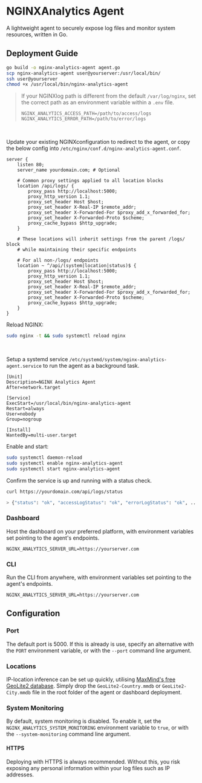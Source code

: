 # NGINXAnalytics Agent

A lightweight agent to securely expose log files and monitor system resources, written in Go.

## Deployment Guide

```bash
go build -o nginx-analytics-agent agent.go
scp nginx-analytics-agent user@yourserver:/usr/local/bin/
ssh user@yourserver
chmod +x /usr/local/bin/nginx-analytics-agent
```

> If your NGINXlog path is different from the default `/var/log/nginx`, set the correct path as an environment variable within a `.env` file.
>
> ```env
> NGINX_ANALYTICS_ACCESS_PATH=/path/to/access/logs
> NGINX_ANALYTICS_ERROR_PATH=/path/to/error/logs
> ```
<br>

Update your existing NGINXconfiguration to redirect to the agent, or copy the below config into `/etc/nginx/conf.d/nginx-analytics-agent.conf`.

```nginx
server {
    listen 80;
    server_name yourdomain.com; # Optional

    # Common proxy settings applied to all location blocks
    location /api/logs/ {
        proxy_pass http://localhost:5000;
        proxy_http_version 1.1;
        proxy_set_header Host $host;
        proxy_set_header X-Real-IP $remote_addr;
        proxy_set_header X-Forwarded-For $proxy_add_x_forwarded_for;
        proxy_set_header X-Forwarded-Proto $scheme;
        proxy_cache_bypass $http_upgrade;
    }

    # These locations will inherit settings from the parent /logs/ block
    # while maintaining their specific endpoints

    # For all non-/logs/ endpoints
    location ~ ^/api/(system|location|status)$ {
        proxy_pass http://localhost:5000;
        proxy_http_version 1.1;
        proxy_set_header Host $host;
        proxy_set_header X-Real-IP $remote_addr;
        proxy_set_header X-Forwarded-For $proxy_add_x_forwarded_for;
        proxy_set_header X-Forwarded-Proto $scheme;
        proxy_cache_bypass $http_upgrade;
    }
}
```

Reload NGINX:

```bash
sudo nginx -t && sudo systemctl reload nginx
```
<br>

Setup a systemd service `/etc/systemd/system/nginx-analytics-agent.service` to run the agent as a background task.

```service
[Unit]
Description=NGINX Analytics Agent
After=network.target

[Service]
ExecStart=/usr/local/bin/nginx-analytics-agent
Restart=always
User=nobody
Group=nogroup

[Install]
WantedBy=multi-user.target
```

Enable and start: 

```bash
sudo systemctl daemon-reload
sudo systemctl enable nginx-analytics-agent
sudo systemctl start nginx-analytics-agent
```

Confirm the service is up and running with a status check.

```bash
curl https://yourdomain.com/api/logs/status

> {"status": "ok", "accessLogStatus": "ok", "errorLogStatus": "ok", ...}
```

### Dashboard

Host the dashboard on your preferred platform, with environment variables set pointing to the agent's endpoints.

```env
NGINX_ANALYTICS_SERVER_URL=https://yourserver.com
```

### CLI

Run the CLI from anywhere, with environment variables set pointing to the agent's endpoints.

```env
NGINX_ANALYTICS_SERVER_URL=https://yourserver.com
```

## Configuration

### Port

The default port is 5000. If this is already is use, specify an alternative with the `PORT` environment variable, or with the `--port` command line argument.

### Locations

IP-location inference can be set up quickly, utilising <a href="https://www.maxmind.com/en/home">MaxMind's free GeoLite2 database</a>. Simply drop the `GeoLite2-Country.mmdb` or `GeoLite2-City.mmdb` file in the root folder of the agent or dashboard deployment.

### System Monitoring

By default, system monitoring is disabled. To enable it, set the `NGINX_ANALYTICS_SYSTEM_MONITORING` environment variable to `true`, or with the `--system-monitoring` command line argument.

#### HTTPS

Deploying with HTTPS is always recommended. Without this, you risk exposing any personal information within your log files such as IP addresses.